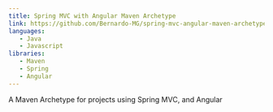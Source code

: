 ```yaml
---
title: Spring MVC with Angular Maven Archetype
link: https://github.com/Bernardo-MG/spring-mvc-angular-maven-archetype
languages:
   - Java
   - Javascript
libraries:
   - Maven
   - Spring
   - Angular
---
```

A Maven Archetype for projects using Spring MVC, and Angular
